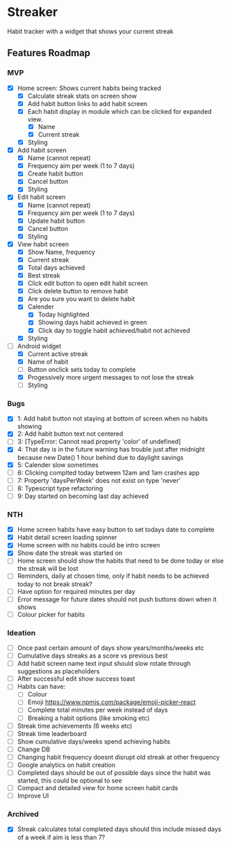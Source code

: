 # Streaker

Habit tracker with a widget that shows your current streak

## Features Roadmap

### MVP

- [x] Home screen: Shows current habits being tracked
  - [x] Calculate streak stats on screen show
  - [x] Add habit button links to add habit screen
  - [x] Each habit display in module which can be clicked for expanded view.
    - [x] Name
    - [x] Current streak
  - [x] Styling
- [x] Add habit screen
  - [x] Name (cannot repeat)
  - [x] Frequency aim per week (1 to 7 days)
  - [x] Create habit button
  - [x] Cancel button
  - [x] Styling
- [x] Edit habit screen
  - [x] Name (cannot repeat)
  - [x] Frequency aim per week (1 to 7 days)
  - [x] Update habit button
  - [x] Cancel button
  - [x] Styling
- [x] View habit screen
  - [x] Show Name, frequency
  - [x] Current streak
  - [x] Total days achieved
  - [x] Best streak
  - [x] Click edit button to open edit habit screen
  - [x] Click delete button to remove habit
  - [x] Are you sure you want to delete habit
  - [x] Calender
    - [x] Today highlighted
    - [x] Showing days habit achieved in green
    - [x] Click day to toggle habit achieved/habit not achieved
  - [x] Styling
- [ ] Android widget
  - [x] Current active streak
  - [x] Name of habit
  - [ ] Button onclick sets today to complete
  - [x] Progessively more urgent messages to not lose the streak
  - [ ] Styling

### Bugs

- [x] 1: Add habit button not staying at bottom of screen when no habits showing
- [x] 2: Add habit button text not centered
- [ ] 3: [TypeError: Cannot read property 'color' of undefined]
- [x] 4: That day is in the future warning has trouble just after midnight because new Date() 1 hour behind due to daylight savings
- [x] 5: Calender slow sometimes
- [ ] 6: Clicking complted today between 12am and 1am crashes app
- [ ] 7: Property 'daysPerWeek' does not exist on type 'never'
- [ ] 8: Typescript type refactoring
- [ ] 9: Day started on becoming last day achieved

### NTH

- [x] Home screen habits have easy button to set todays date to complete
- [x] Habit detail screen loading spinner
- [x] Home screen with no habits could be intro screen
- [x] Show date the streak was started on
- [ ] Home screen should show the habits that need to be done today or else the streak will be lost
- [ ] Reminders, daily at chosen time, only if habit needs to be achieved today to not break streak?
- [ ] Have option for required minutes per day
- [ ] Error message for future dates should not push buttons down when it shows
- [ ] Colour picker for habits

### Ideation

- [ ] Once past certain amount of days show years/months/weeks etc
- [ ] Cumulative days streaks as a score vs previous best
- [ ] Add habit screen name text input should slow rotate through suggestions as placeholders
- [ ] After successful edit show success toast
- [ ] Habits can have:
  - [ ] Colour
  - [ ] Emoji https://www.npmjs.com/package/emoji-picker-react
  - [ ] Complete total minutes per week instead of days
  - [ ] Breaking a habit options (like smoking etc)
- [ ] Streak time achievements (6 weeks etc)
- [ ] Streak time leaderboard
- [ ] Show cumulative days/weeks spend achieving habits
- [ ] Change DB
- [ ] Changing habit frequency doesnt disrupt old streak at other frequency
- [ ] Google analytics on habit creation
- [ ] Completed days should be out of possible days since the habit was started, this could be optional to see
- [ ] Compact and detailed view for home screen habit cards
- [ ] Improve UI

### Archived

- [x] Streak calculates total completed days should this include missed days of a week if aim is less than 7?
